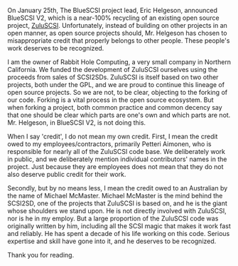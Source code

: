On January 25th, The BlueSCSI project lead, Eric Helgeson, announced BlueSCSI V2, which is a near-100% recycling of an existing open source project, [ZuluSCSI](https://github.com/ZuluSCSI/ZuluSCSI-firmware). Unfortunately, instead of building on other projects in an open manner, as open source projects should, Mr. Helgeson has chosen to misappropriate credit that properly belongs to other people. These people's work deserves to be recognized.

I am the owner of Rabbit Hole Computing, a very small company in Northern California. We funded the development of ZuluSCSI ourselves using the proceeds from sales of SCSI2SDs. ZuluSCSI is itself based on two other projects, both under the GPL, and we are proud to continue this lineage of open source projects. So we are not, to be clear, objecting to the forking of our code. Forking is a vital process in the open source ecosystem. But when forking a project, both common practice and common decency say that one should be clear which parts are one's own and which parts are not. Mr. Helgeson, in BlueSCSI V2, is not doing this.

When I say 'credit', I do not mean my own credit. First, I mean the credit owed to my employees/contractors, primarily Petteri Aimonen, who is responsible for nearly all of the ZuluSCSI code base. We deliberately work in public, and we deliberately mention individual contributors' names in the project. Just because they are employees does not mean that they do not also deserve public credit for their work.

Secondly, but by no means less, I mean the credit owed to an Australian by the name of Michael McMaster. Michael McMaster is the mind behind the SCSI2SD, one of the projects that ZuluSCSI is based on, and he is the giant whose shoulders we stand upon. He is not directly involved with ZuluSCSI, nor is he in my employ. But a large proportion of the ZuluSCSI code was originally written by him, including all the SCSI magic that makes it work fast and reliably. He has spent a decade of his life working on this code. Serious expertise and skill have gone into it, and he deserves to be recognized.

Thank you for reading.
